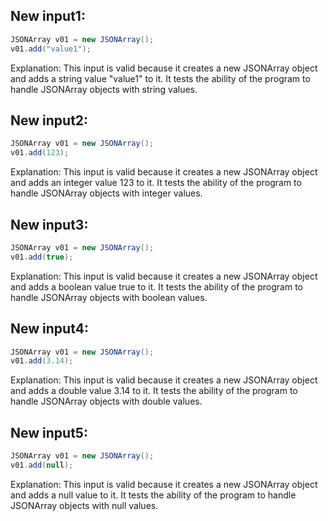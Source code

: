 ## New input1:
```java
JSONArray v01 = new JSONArray();
v01.add("value1");
```
Explanation: This input is valid because it creates a new JSONArray object and adds a string value "value1" to it. It tests the ability of the program to handle JSONArray objects with string values.

## New input2:
```java
JSONArray v01 = new JSONArray();
v01.add(123);
```
Explanation: This input is valid because it creates a new JSONArray object and adds an integer value 123 to it. It tests the ability of the program to handle JSONArray objects with integer values.

## New input3:
```java
JSONArray v01 = new JSONArray();
v01.add(true);
```
Explanation: This input is valid because it creates a new JSONArray object and adds a boolean value true to it. It tests the ability of the program to handle JSONArray objects with boolean values.

## New input4:
```java
JSONArray v01 = new JSONArray();
v01.add(3.14);
```
Explanation: This input is valid because it creates a new JSONArray object and adds a double value 3.14 to it. It tests the ability of the program to handle JSONArray objects with double values.

## New input5:
```java
JSONArray v01 = new JSONArray();
v01.add(null);
```
Explanation: This input is valid because it creates a new JSONArray object and adds a null value to it. It tests the ability of the program to handle JSONArray objects with null values.